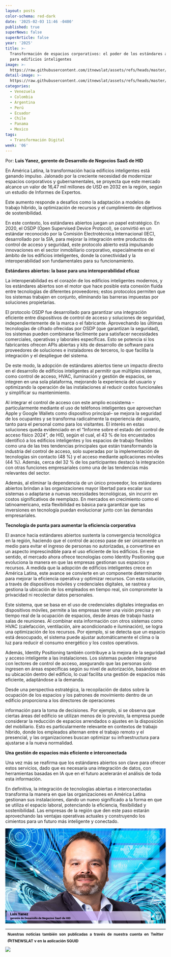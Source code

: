 ```yaml
---
layout: posts
color-schema: red-dark
date: '2025-02-03 11:46 -0400'
published: true
superNews: false
superArticle: false
year: '2025'
title: >-
  Transformación de espacios corporativos: el poder de los estándares abiertos
  para edificios inteligentes
image: >-
  https://raw.githubusercontent.com/itnewslat/assets/refs/heads/master/img/540x320/Luis-Yanez-p.jpg
detail-image: >-
  https://raw.githubusercontent.com/itnewslat/assets/refs/heads/master/img/1024x680/Luis-Yanez-g.jpg
categories:
  - Venezuela
  - Colombia
  - Argentina
  - Perú
  - Ecuador
  - Chile
  - Panama
  - Mexico
tags:
  - Transformación Digital
week: '06'
---
```

Por: **Luis Yanez, gerente de Desarrollo de Negocios SaaS de HID**

En América Latina, la transformación hacia edificios inteligentes está ganando impulso. Jalonado por la creciente necesidad de modernizar espacios corporativos y gubernamentales, se proyecta que este mercado alcance un valor de 16,47 mil millones de USD en 2032 en la región, según un estudio de Informes de Expertos.

Este aumento responde a desafíos como la adaptación a modelos de trabajo híbrido, la optimización de recursos y el cumplimiento de objetivos de sostenibilidad.

En este contexto, los estándares abiertos juegan un papel estratégico. En 2020, el OSDP (Open Supervised Device Protocol), se convirtió en un estándar reconocido por la Comisión Electrotécnica Internacional (IEC), desarrollado por la SIA, para mejorar la integración entre productos de control de acceso y seguridad, este protocolo abierto está impulsando innovaciones en el sector inmobiliario corporativo, especialmente en el ámbito de los edificios inteligentes, donde la conectividad y la interoperabilidad son fundamentales para su funcionamiento.

**Estándares abiertos: la base para una interoperabilidad eficaz**

La interoperabilidad es el corazón de los edificios inteligentes modernos, y los estándares abiertos son el motor que hace posible esta conexión fluida entre tecnologías de diferentes proveedores; estos protocolos permiten que los sistemas trabajen en conjunto, eliminando las barreras impuestas por soluciones propietarias.

El protocolo OSDP fue desarrollado para garantizar una integración eficiente entre dispositivos de control de acceso y soluciones de seguridad, independientemente de la marca o el fabricante. Aprovechando las últimas tecnologías de cifrado ofrecidas por OSDP (que garantizan la seguridad), los sistemas pueden combinarse fácilmente para satisfacer necesidades comerciales, operativas y laborales específicas. Esto se potencia si los fabricantes ofrecen APIs abiertas y kits de desarrollo de software para proveedores de soluciones e instaladores de terceros, lo que facilita la integración y el despliegue del sistema.

De este modo, la adopción de estándares abiertos tiene un impacto directo en el desarrollo de edificios inteligentes al permitir que múltiples sistemas, como control de acceso, HVAC, iluminación y gestión de espacios, se integren en una sola plataforma, mejorando la experiencia del usuario y optimizando la operación de las instalaciones al reducir costos funcionales y simplificar su mantenimiento.

Al integrar el control de acceso con este amplio ecosistema –particularmente mediante el uso de teléfonos inteligentes que aprovechan Apple y Google Wallets como dispositivo principal– se mejora la seguridad de los ocupantes y se transforma radicalmente la experiencia del usuario, tanto para el personal como para los visitantes. El interés en estas soluciones queda evidenciado en el “Informe sobre el estado del control de acceso físico 2024”, de HID, según el cual, el 43 % de los encuestados identificó a los edificios inteligentes y los espacios de trabajo flexibles como una de las tres tendencias principales que están transformando la industria del control de acceso, solo superadas por la implementación de tecnologías sin contacto (48 %) y el acceso mediante aplicaciones móviles (44 %). Además, cerca del 32 % de los participantes destacó la integración con otras funciones empresariales como una de las tendencias más relevantes del sector.

Además, al eliminar la dependencia de un único proveedor, los estándares abiertos brindan a las organizaciones mayor libertad para escalar sus sistemas o adaptarse a nuevas necesidades tecnológicas, sin incurrir en costos significativos de reemplazo. En mercados en crecimiento como el latinoamericano, esta flexibilidad es básica para garantizar que las inversiones en tecnología puedan evolucionar junto con las demandas empresariales.

**Tecnología de punta para aumentar la eficiencia corporativa**

El avance hacia estándares abiertos sustenta la convergencia tecnológica en la región, haciendo que el control de acceso pase de ser únicamente un medio para evitar el ingreso de personas no autorizadas, a convertirse en un aspecto imprescindible para el uso eficiente de los edificios. En ese sentido, el mercado ahora ofrece tecnologías como Identity Positioning que evoluciona la manera en que las empresas gestionan sus espacios y recursos. A medida que la adopción de edificios inteligentes crece en América Latina, este avance se convierte en un componente determinante para mejorar la eficiencia operativa y optimizar recursos. Con esta solución, a través de dispositivos móviles y credenciales digitales, se rastrea y gestiona la ubicación de los empleados en tiempo real, sin comprometer la privacidad ni recolectar datos personales.

Este sistema, que se basa en el uso de credenciales digitales integradas en dispositivos móviles, permite a las empresas tener una visión precisa y en tiempo real de la ocupación de espacios, desde áreas de trabajo hasta salas de reuniones. Al combinar esta información con otros sistemas como HVAC (calefacción, ventilación, aire acondicionado e iluminación), se logra una optimización de los recursos. Por ejemplo, si se detecta que un espacio está desocupado, el sistema puede ajustar automáticamente el clima o la luz para reducir el consumo energético y los costos operativos.

Además, Identity Positioning también contribuye a la mejora de la seguridad y acceso inteligente a las instalaciones. Los sistemas pueden integrarse con lectores de control de acceso, asegurando que las personas solo ingresen en áreas específicas según su nivel de autorización, basándose en su ubicación dentro del edificio, lo cual facilita una gestión de espacios más eficiente, adaptándose a la demanda.

Desde una perspectiva estratégica, la recopilación de datos sobre la ocupación de los espacios y los patrones de movimiento dentro de un edificio proporciona a los directores de operaciones

información para la toma de decisiones. Por ejemplo, si se observa que ciertas áreas del edificio se utilizan menos de lo previsto, la empresa puede considerar la reducción de espacios arrendados o ajustes en la disposición del mobiliario. Esto es particularmente relevante en contextos de trabajo híbrido, donde los empleados alternan entre el trabajo remoto y el presencial, y las organizaciones buscan optimizar su infraestructura para ajustarse a la nueva normalidad.

**Una gestión de espacios más eficiente e interconectada**

Una vez más se reafirma que los estándares abiertos son clave para ofrecer estos servicios, dado que es necesaria una integración de datos, con herramientas basadas en IA que en el futuro acelerarán el análisis de toda esta información.

En definitiva, la integración de tecnologías abiertas e interconectadas transforma la manera en que las organizaciones en América Latina gestionan sus instalaciones, dando un nuevo significado a la forma en que se utiliza el espacio laboral, potenciando la eficiencia, flexibilidad y sostenibilidad. Las empresas de la región que den este paso estarán aprovechando las ventajas operativas actuales y construyendo los cimientos para un futuro más inteligente y conectado.

![](https://raw.githubusercontent.com/itnewslat/assets/refs/heads/master/img/540x320/Luis-Yanez-p.jpg)

<table style="height: 42px;" width="569">
<tbody>
<tr>
<td style="text-align: justify;"><sub><strong>Nuestras noticias también son publicadas a través de nuestra cuenta en Twitter <a href="https://twitter.com/itnewslat?lang=es">@ITNEWSLAT</a> y en la aplicación <a href="https://squidapp.co/en/">SQUID</a></strong></sub></td>
</tr>
</tbody>
</table>

<img src="https://tracker.metricool.com/c3po.jpg?hash=56f88a41e39ab42c063cc51676587a04"/>